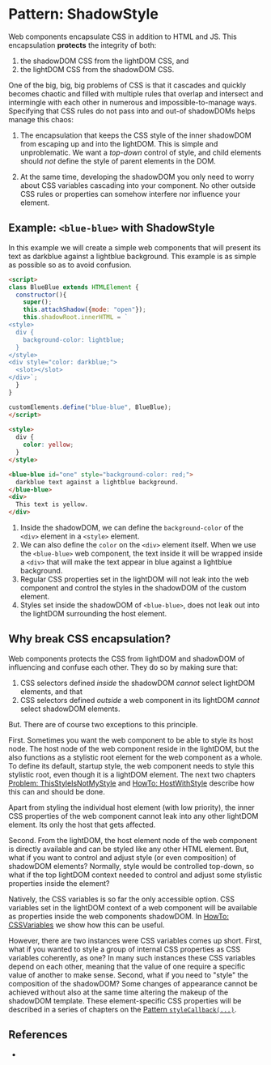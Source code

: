 # Pattern: ShadowStyle

Web components encapsulate CSS in addition to HTML and JS. 
This encapsulation **protects** the integrity of both:
1. the shadowDOM CSS from the lightDOM CSS, and
2. the lightDOM CSS from the shadowDOM CSS.

One of the big, big, big problems of CSS is that it cascades and quickly becomes chaotic and filled with
multiple rules that overlap and intersect and intermingle with each other in numerous and impossible-to-manage
ways. Specifying that CSS rules do not pass into and out-of shadowDOMs helps manage this chaos:

1. The encapsulation that keeps the CSS style of the inner shadowDOM from escaping up 
   and into the lightDOM. This is simple and unproblematic. We want a *top-down* control of style, 
   and child elements should *not* define the style of parent elements in the DOM.

2. At the same time, developing the shadowDOM you only need to worry about CSS
   variables cascading into your component. No other outside CSS rules or properties can somehow
   interfere nor influence your element. 

## Example: `<blue-blue>` with ShadowStyle

In this example we will create a simple web components that will present its text as darkblue
against a lightblue background.
This example is as simple as possible so as to avoid confusion.
```html
<script>  
class BlueBlue extends HTMLElement {
  constructor(){
    super();
    this.attachShadow({mode: "open"});
    this.shadowRoot.innerHTML = `
<style>
  div {                                                                
    background-color: lightblue;                                          /*[1]*/
  }
</style>
<div style="color: darkblue;">
  <slot></slot>
</div>`;                                                                  //[2]
  }
}

customElements.define("blue-blue", BlueBlue);
</script>
  
<style>                                               
  div {
    color: yellow;                                                        /*[3]*/
  }
</style>

<blue-blue id="one" style="background-color: red;">                       <!--3-->
  darkblue text against a lightblue background.
</blue-blue>
<div>                                                                     <!--4-->
  This text is yellow.
</div>                
```
1. Inside the shadowDOM, we can define the `background-color` of the `<div>` element 
   in a `<style>` element.
2. We can also define the `color` on the `<div>` element itself.
   When we use the `<blue-blue>` web component, the text inside it will be wrapped
   inside a `<div>` that will make the text appear in blue against a lightblue background.
3. Regular CSS properties set in the lightDOM will not leak into the web component and control the 
   styles in the shadowDOM of the custom element.
4. Styles set inside the shadowDOM of `<blue-blue>`, does not leak out into the lightDOM 
   surrounding the host element.

## Why break CSS encapsulation?

Web components protects the CSS from lightDOM and shadowDOM of influencing and confuse each other.
They do so by making sure that:
1. CSS selectors defined *inside* the shadowDOM *cannot* select lightDOM elements, and that
2. CSS selectors defined *outside* a web component in its lightDOM *cannot* select shadowDOM elements.

But. There are of course two exceptions to this principle.

First. Sometimes you want the web component to be able to style its host node.
The host node of the web component reside in the lightDOM, but the also functions as a stylistic
root element for the web component as a whole. 
To define its default, startup style, the web component needs to style this stylistic root, 
even though it is a lightDOM element.
The next two chapters [Problem: ThisStyleIsNotMyStyle](Problem_ThisStyleIsNotMyStyle) and
[HowTo: HostWithStyle](HowTo2_HostWithStyle) describe how this can and should be done.

Apart from styling the individual host element (with low priority), the inner CSS properties 
of the web component cannot leak into any other lightDOM element. Its only the host that gets affected.

Second. From the lightDOM, the host element node of the web component is directly available and
can be styled like any other HTML element. But, what if you want to control and adjust style 
(or even composition) of shadowDOM elements? Normally, style would be controlled top-down, so what if the
top lightDOM context needed to control and adjust some stylistic properties inside the element?

Natively, the CSS variables is so far the only accessible option. 
CSS variables set in the lightDOM context of a web component will be available as properties inside
the web components shadowDOM. In [HowTo: CSSVariables](HowTo3_CSSVariables) we show how this can be useful.

However, there are two instances were CSS variables comes up short. First, what if you wanted to
style a group of internal CSS properties as CSS variables coherently, as one? In many such instances
these CSS variables depend on each other, meaning that the value of one require a specific value of another
to make sense. Second, what if you need to "style" the composition of the shadowDOM? Some changes of
appearance cannot be achieved without also at the same time altering the makeup of the shadowDOM template.
These element-specific CSS properties will be described in a series of chapters on the [Pattern `styleCallback(...)`]().

## References

 * 